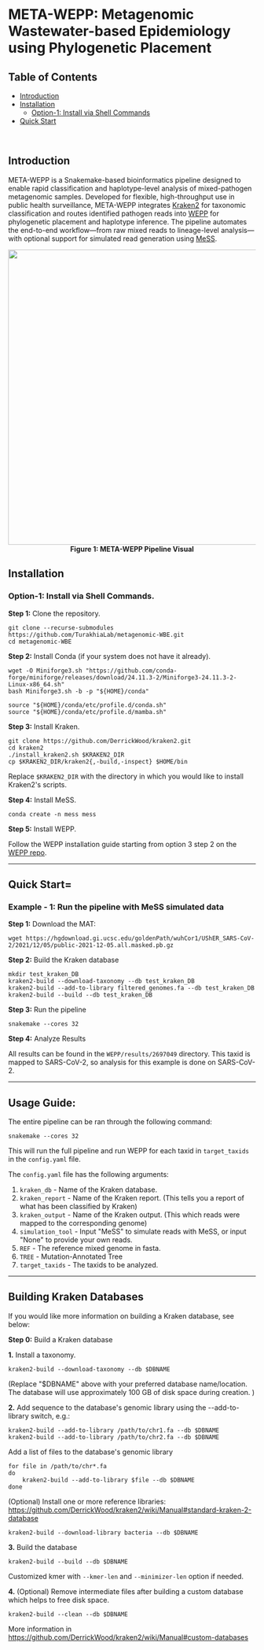 # META-WEPP: Metagenomic Wastewater-based Epidemiology using Phylogenetic Placement

## Table of Contents
- [Introduction](#intro)
- [Installation](#install)
  - [Option-1: Install via Shell Commands](#shell)
- [Quick Start](#example)

<br>


## <a name="intro"></a> Introduction

META-WEPP is a Snakemake-based bioinformatics pipeline designed to enable rapid classification and haplotype-level analysis of mixed-pathogen metagenomic samples. Developed for flexible, high-throughput use in public health surveillance, META-WEPP integrates [Kraken2](https://github.com/DerrickWood/kraken2) for taxonomic classification and routes identified pathogen reads into [WEPP](https://github.com/TurakhiaLab/WEPP) for phylogenetic placement and haplotype inference. The pipeline automates the end-to-end workflow—from raw mixed reads to lineage-level analysis—with optional support for simulated read generation using [MeSS](https://github.com/metagenlab/MeSS). 

<div align="center">
    <img src="docs/images/metawepp-figure.png" width="600">
    <div><b>Figure 1: META-WEPP Pipeline Visual</b></div>
</div>


## <a name="install"></a> Installation

### <a name="shell"></a> Option-1: Install via Shell Commands.

**Step 1:** Clone the repository.
```
git clone --recurse-submodules https://github.com/TurakhiaLab/metagenomic-WBE.git
cd metagenomic-WBE
```
**Step 2:** Install Conda (if your system does not have it already).
```
wget -O Miniforge3.sh "https://github.com/conda-forge/miniforge/releases/download/24.11.3-2/Miniforge3-24.11.3-2-Linux-x86_64.sh"
bash Miniforge3.sh -b -p "${HOME}/conda"

source "${HOME}/conda/etc/profile.d/conda.sh"
source "${HOME}/conda/etc/profile.d/mamba.sh"
```
**Step 3:** Install Kraken.
```
git clone https://github.com/DerrickWood/kraken2.git
cd kraken2
./install_kraken2.sh $KRAKEN2_DIR
cp $KRAKEN2_DIR/kraken2{,-build,-inspect} $HOME/bin
```
Replace `$KRAKEN2_DIR` with the directory in which you would like to install Kraken2's scripts.

**Step 4:** Install MeSS.
```
conda create -n mess mess
```
**Step 5:** Install WEPP.

Follow the WEPP installation guide starting from option 3 step 2 on the [WEPP repo](https://github.com/TurakhiaLab/WEPP/tree/main?tab=readme-ov-file#-option-3-install-via-shell-commands-requires-sudo-access).

---

##  <a name="example"></a> Quick Start=

### <a name="MeSS"></a> Example - 1: Run the pipeline with MeSS simulated data
**Step 1:** Download the MAT:
```
wget https://hgdownload.gi.ucsc.edu/goldenPath/wuhCor1/UShER_SARS-CoV-2/2021/12/05/public-2021-12-05.all.masked.pb.gz
```
**Step 2:** Build the Kraken database
```
mkdir test_kraken_DB
kraken2-build --download-taxonomy --db test_kraken_DB
kraken2-build --add-to-library filtered_genomes.fa --db test_kraken_DB
kraken2-build --build --db test_kraken_DB
```

**Step 3:**  Run the pipeline
```
snakemake --cores 32
```

**Step 4:**  Analyze Results

All results can be found in the `WEPP/results/2697049` directory. This taxid is mapped to SARS-CoV-2, so analysis for this example is done on SARS-CoV-2.

---
## Usage Guide:

The entire pipeline can be ran through the following command:
```
snakemake --cores 32
```
This will run the full pipeline and run WEPP for each taxid in `target_taxids` in the `config.yaml` file.

The `config.yaml` file has the following arguments:


1. `kraken_db` - Name of the Kraken database.
2. `kraken_report` - Name of the Kraken report. (This tells you a report of what has been classified by Kraken)
3. `kraken_output` - Name of the Kraken output. (This which reads were mapped to the corresponding genome)
4. `simulation_tool` - Input "MeSS" to simulate reads with MeSS, or input "None" to provide your own reads.
5. `REF` - The reference mixed genome in fasta.
6. `TREE` - Mutation-Annotated Tree
7. `target_taxids` - The taxids to be analyzed.

---
## Building Kraken Databases
If you would like more information on building a Kraken database, see below:

**Step 0:**  Build a Kraken database

**1.** Install a taxonomy. 
```
kraken2-build --download-taxonomy --db $DBNAME
```
(Replace "$DBNAME" above with your preferred database name/location. The database will use approximately 100 GB of disk space during creation. )

**2.** Add sequence to the database's genomic library using the --add-to-library switch, e.g.:
```
kraken2-build --add-to-library /path/to/chr1.fa --db $DBNAME
kraken2-build --add-to-library /path/to/chr2.fa --db $DBNAME
```

Add a list of files to the database's genomic library
```
for file in /path/to/chr*.fa
do
    kraken2-build --add-to-library $file --db $DBNAME
done
```

(Optional) Install one or more reference libraries: https://github.com/DerrickWood/kraken2/wiki/Manual#standard-kraken-2-database
```
kraken2-build --download-library bacteria --db $DBNAME
```

**3.** Build the database 
```
kraken2-build --build --db $DBNAME
```
Customized kmer with `--kmer-len` and `--minimizer-len` option if needed.

**4.** (Optional) Remove intermediate files after building a custom database which helps to free disk space.
```
kraken2-build --clean --db $DBNAME
```
More information in https://github.com/DerrickWood/kraken2/wiki/Manual#custom-databases
